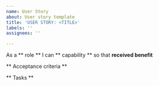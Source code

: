 ```yaml
---
name: User Story
about: User story template
title: 'USER STORY: <TITLE>'
labels: ''
assignees: ''

---
```


As a ** role ** I can ** capability **  so that **received benefit**

** Acceptance criteria **

** Tasks **
